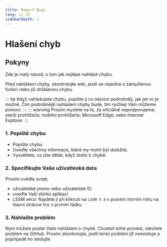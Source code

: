 ```yaml
---
title: Report Bugs
lang: cs_CZ
sidebarDepth: 2
---
```


# Hlašení chyb

## Pokyny
Zde je malý návod, o tom jak nejlépe nahlásit chybu.

Před nahlášení chyby, zkontrolujte wiki, jestli se nejedná o zamyšlenou funkci nebo již ohlášenou chybu.

::: tip
Když nahlašujete chybu, popište ji co nejvíce podrobněji, jak jen to je možné. Čím podrobnější nahlašení chyby bude, tím rychleji Vám můžeme pomoci.
:::
::: warning
Prosím myslete na to, že oficiálně nepodporujeme; starší prohlížeče; mobilní prohlížeče; Microsoft Edge; nebo Internet Explorer.
:::

### 1. Popiště chybu
* Popište chybu. 
* Uveďte všechny informace, které my mohli být duležité. 
* Vysvětlete, co jste dělali, když došlo k chybě.

### 2. Specifikujte Vaše uživatleská data
Prosím uvědte svoje;
* uživatelské jmeno nebo uživatelské ID.
* uveďte Vaší sbírku aplikací
* LSSM verzi: Najdete jí při kliknutí na `LSSM V.4` v pravém horním rohu na hlavní stránce hry v prvním řádku 

### 3. Nahlašte problém
Nyní můžete poslat Vaše nahlášení o chybě. Chceteli tohle provést, otevřete problém na <a :href="$themeConfig.variables.github + '/issues'" target="_blank">GitHub</a>. Prosím zkontrolujte, jestli tento problém již neexistuje a popřípadě ho sledujte.
